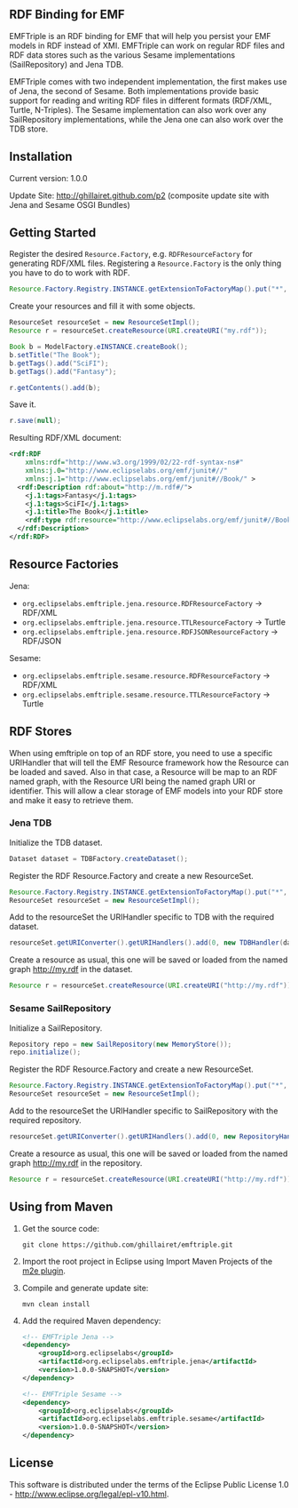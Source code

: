 RDF Binding for EMF
---

EMFTriple is an RDF binding for EMF that will help you persist your EMF models in RDF instead of XMI. EMFTriple can work on
regular RDF files and RDF data stores such as the various Sesame implementations (SailRepository) and Jena TDB.

EMFTriple comes with two independent implementation, the first makes use of Jena, the second of Sesame. Both
implementations provide basic support for reading and writing RDF files in different formats (RDF/XML, Turtle, N-Triples).
The Sesame implementation can also work over any SailRepository implementations, while the Jena one
can also work over the TDB store.

## Installation

Current version: 1.0.0

Update Site: <http://ghillairet.github.com/p2> (composite update site with Jena and Sesame OSGI Bundles)


## Getting Started

Register the desired `Resource.Factory`, e.g. `RDFResourceFactory` for generating RDF/XML files. Registering a `Resource.Factory` is the only thing you have to do to work with RDF.

```java
Resource.Factory.Registry.INSTANCE.getExtensionToFactoryMap().put("*", new RDFResourceFactory());
```

Create your resources and fill it with some objects.

```java
ResourceSet resourceSet = new ResourceSetImpl();
Resource r = resourceSet.createResource(URI.createURI("my.rdf"));

Book b = ModelFactory.eINSTANCE.createBook();
b.setTitle("The Book");
b.getTags().add("SciFI");
b.getTags().add("Fantasy");

r.getContents().add(b);
```

Save it.

```java
r.save(null);
```

Resulting RDF/XML document:

```xml
<rdf:RDF
    xmlns:rdf="http://www.w3.org/1999/02/22-rdf-syntax-ns#"
    xmlns:j.0="http://www.eclipselabs.org/emf/junit#//"
    xmlns:j.1="http://www.eclipselabs.org/emf/junit#//Book/" >
  <rdf:Description rdf:about="http://m.rdf#/">
    <j.1:tags>Fantasy</j.1:tags>
    <j.1:tags>SciFI</j.1:tags>
    <j.1:title>The Book</j.1:title>
    <rdf:type rdf:resource="http://www.eclipselabs.org/emf/junit#//Book"/>
  </rdf:Description>
</rdf:RDF>
```

## Resource Factories

Jena:

* `org.eclipselabs.emftriple.jena.resource.RDFResourceFactory`     -> RDF/XML
* `org.eclipselabs.emftriple.jena.resource.TTLResourceFactory`     -> Turtle
* `org.eclipselabs.emftriple.jena.resource.RDFJSONResourceFactory` -> RDF/JSON

Sesame:

* `org.eclipselabs.emftriple.sesame.resource.RDFResourceFactory`     -> RDF/XML
* `org.eclipselabs.emftriple.sesame.resource.TTLResourceFactory`    -> Turtle

## RDF Stores

When using emftriple on top of an RDF store, you need to use a specific URIHandler that will
tell the EMF Resource framework how the Resource can be loaded and saved.
Also in that case, a Resource will be map to an RDF named graph, with the Resource URI being the named
graph URI or identifier. This will allow a clear storage of EMF models into your RDF store and make it easy
to retrieve them.

### Jena TDB

Initialize the TDB dataset.

```java
Dataset dataset = TDBFactory.createDataset();
```

Register the RDF Resource.Factory and create a new ResourceSet.

```java
Resource.Factory.Registry.INSTANCE.getExtensionToFactoryMap().put("*", new RDFResourceFactory());
ResourceSet resourceSet = new ResourceSetImpl();
```
Add to the resourceSet the URIHandler specific to TDB with the required dataset.

```java
resourceSet.getURIConverter().getURIHandlers().add(0, new TDBHandler(dataset));
```

Create a resource as usual, this one will be saved or loaded from the named graph http://my.rdf in
the dataset.

```java
Resource r = resourceSet.createResource(URI.createURI("http://my.rdf"));
```

### Sesame SailRepository

Initialize a SailRepository.

```java
Repository repo = new SailRepository(new MemoryStore());
repo.initialize();
```

Register the RDF Resource.Factory and create a new ResourceSet.

```java
Resource.Factory.Registry.INSTANCE.getExtensionToFactoryMap().put("*", new RDFResourceFactory());
ResourceSet resourceSet = new ResourceSetImpl();
```

Add to the resourceSet the URIHandler specific to SailRepository with the required repository.

```java
resourceSet.getURIConverter().getURIHandlers().add(0, new RepositoryHandler(repo));
```

Create a resource as usual, this one will be saved or loaded from the named graph http://my.rdf in
the repository.

```java
Resource r = resourceSet.createResource(URI.createURI("http://my.rdf"));
```

## Using from Maven

1. Get the source code:

    ```
    git clone https://github.com/ghillairet/emftriple.git
    ```

2. Import the root project in Eclipse using Import Maven Projects of the [m2e plugin](http://www.eclipse.org/m2e/).

3. Compile and generate update site:

    ```
    mvn clean install
    ```

4. Add the required Maven dependency:

    ```xml
    <!-- EMFTriple Jena -->
    <dependency>
        <groupId>org.eclipselabs</groupId>
        <artifactId>org.eclipselabs.emftriple.jena</artifactId>
        <version>1.0.0-SNAPSHOT</version>
    </dependency>

    <!-- EMFTriple Sesame -->
    <dependency>
        <groupId>org.eclipselabs</groupId>
        <artifactId>org.eclipselabs.emftriple.sesame</artifactId>
        <version>1.0.0-SNAPSHOT</version>
    </dependency>
    ```

## License
This software is distributed under the terms of the Eclipse Public License 1.0 - http://www.eclipse.org/legal/epl-v10.html.
